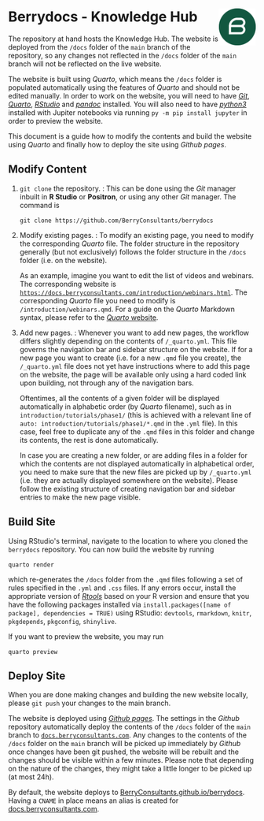 # Berrydocs - Knowledge Hub <img src="media/berrylogo.png" align="right" width="75" alt="" />

The repository at hand hosts the Knowledge Hub. The website is deployed from the `/docs` folder of the `main` branch of the repository, so any changes not reflected in the `/docs` folder of the `main` branch will not be reflected on the live website.

The website is built using *Quarto*, which means the `/docs` folder is populated automatically using the features of *Quarto* and should not be edited manually. In order to work on the website, you will need to have [*Git*](https://git-scm.com/downloads), [*Quarto*](https://quarto.org/docs/get-started/), [*RStudio*](https://posit.co/download/rstudio-desktop/) and [*pandoc*](https://pandoc.org/installing.html) installed. You will also need to have [*python3*](https://www.python.org/downloads/) installed with Jupiter notebooks via running `py -m pip install jupyter` in order to preview the website.

This document is a guide how to modify the contents and build the website using *Quarto* and finally how to deploy the site using *Github pages*. 

## Modify Content

1. `git clone` the repository.
: This can be done using the *Git* manager inbuilt in **R Studio** or **Positron**, or using any other *Git* manager. The command is 

    ```
    git clone https://github.com/BerryConsultants/berrydocs
    ```
    
2. Modify existing pages.
: To modify an existing page, you need to modify the corresponding *Quarto* file. The folder structure in the repository generally (but not exclusively) follows the folder structure in the `/docs` folder (i.e. on the website). 

    As an example, imagine you want to edit the list of videos and webinars. The corresponding website is [`https://docs.berryconsultants.com/introduction/webinars.html`](https://docs.berryconsultants.com/introduction/webinars.html). The corresponding *Quarto* file you need to modify is `/introduction/webinars.qmd`. For a guide on the *Quarto* Markdown syntax, please refer to the [*Quarto* website](https://quarto.org). 

3. Add new pages.
: Whenever you want to add new pages, the workflow differs slightly depending on the contents of `/_quarto.yml`. This file governs the navigation bar and sidebar structure on the website. If for a new page you want to create (i.e. for a new `.qmd` file you create), the `/_quarto.yml` file does not yet have instructions where to add this page on the website, the page will be available only using a hard coded link upon building, not through any of the navigation bars.

    Oftentimes, all the contents of a given folder will be displayed automatically in alphabetic order (by *Quarto* filename), such as in `introduction/tutorials/phase1/` (this is achieved with a relevant line of `auto: introduction/tutorials/phase1/*.qmd` in the `.yml` file). In this case, feel free to duplicate any of the `.qmd` files in this folder and change its contents, the rest is done automatically.

    In case you are creating a new folder, or are adding files in a folder for which the contents are not displayed automatically in alphabetical order, you need to make sure that the new files are picked up by `/_quarto.yml` (i.e. they are actually displayed somewhere on the website). Please follow the existing structure of creating navigation bar and sidebar entries to make the new page visible.

## Build Site

Using RStudio's terminal, navigate to the location to where you cloned the `berrydocs` repository. You can now build the website by running

```
quarto render
```

which re-generates the `/docs` folder from the `.qmd` files following a set of rules specified in the `.yml` and `.css` files. If any errors occur, install the appropriate version of [*Rtools*](https://cran.r-project.org/bin/windows/Rtools/) based on your R version and ensure that you have the following packages installed via `install.packages([name of package], dependencies = TRUE)` using RStudio: `devtools`, `rmarkdown`, `knitr`, `pkgdepends`, `pkgconfig`, `shinylive`.

If you want to preview the website, you may run 

```
quarto preview
```

## Deploy Site

When you are done making changes and building the new website locally, please `git push` your changes to the main branch.

The website is deployed using [*Github pages*](https://pages.github.com). The settings in the *Github* repository automatically deploy the contents of the `/docs` folder of the `main` branch to [`docs.berryconsultants.com`](docs.berryconsultants.com). Any changes to the contents of the `/docs` folder on the `main` branch will be picked up immediately by *Github* once changes have been git pushed, the website will be rebuilt and the changes should be visible within a few minutes. Please note that depending on the nature of the changes, they might take a little longer to be picked up (at most 24h). 

By default, the website deploys to [BerryConsultants.github.io/berrydocs](BerryConsultants.github.io/berrydocs). Having a `CNAME` in place means an alias is created for [docs.berryconsultants.com](docs.berryconsultants.com).
